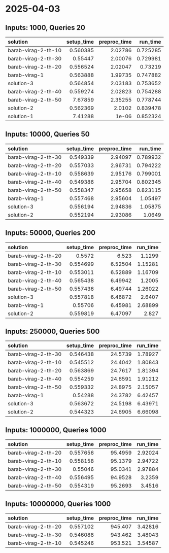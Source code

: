 # 2025-04-03

## Inputs: 1000, Queries 20

| solution            |   setup_time |   preproc_time |   run_time |
|:--------------------|-------------:|---------------:|-----------:|
| barab-virag-2-th-10 |     0.560385 |        2.02786 |   0.725285 |
| barab-virag-2-th-30 |     0.55447  |        2.00076 |   0.729981 |
| barab-virag-2-th-20 |     0.556524 |        2.02047 |   0.73219  |
| barab-virag-1       |     0.563888 |        1.99735 |   0.747882 |
| solution-3          |     0.564854 |        2.03183 |   0.753652 |
| barab-virag-2-th-40 |     0.559274 |        2.02823 |   0.754288 |
| barab-virag-2-th-50 |     7.67859  |        2.35255 |   0.778744 |
| solution-2          |     0.562369 |        2.0102  |   0.839478 |
| solution-1          |     7.41288  |        1e-06   |   0.852324 |

## Inputs: 10000, Queries 50

| solution            |   setup_time |   preproc_time |   run_time |
|:--------------------|-------------:|---------------:|-----------:|
| barab-virag-2-th-30 |     0.549339 |        2.94097 |   0.789932 |
| barab-virag-2-th-20 |     0.557033 |        2.96731 |   0.794222 |
| barab-virag-2-th-10 |     0.558639 |        2.95176 |   0.799001 |
| barab-virag-2-th-40 |     0.549386 |        2.95704 |   0.802345 |
| barab-virag-2-th-50 |     0.558347 |        2.95658 |   0.823115 |
| barab-virag-1       |     0.557468 |        2.95604 |   1.05497  |
| solution-3          |     0.556194 |        2.94836 |   1.05875  |
| solution-2          |     0.552194 |        2.93086 |   1.0649   |

## Inputs: 50000, Queries 200

| solution            |   setup_time |   preproc_time |   run_time |
|:--------------------|-------------:|---------------:|-----------:|
| barab-virag-2-th-20 |     0.5572   |        6.523   |    1.1299  |
| barab-virag-2-th-30 |     0.554699 |        6.52504 |    1.15281 |
| barab-virag-2-th-10 |     0.553011 |        6.52889 |    1.16709 |
| barab-virag-2-th-40 |     0.565438 |        6.49942 |    1.2005  |
| barab-virag-2-th-50 |     0.557436 |        6.49744 |    1.26022 |
| solution-3          |     0.557818 |        6.46872 |    2.6407  |
| barab-virag-1       |     0.55706  |        6.45981 |    2.68899 |
| solution-2          |     0.559819 |        6.47097 |    2.827   |

## Inputs: 250000, Queries 500

| solution            |   setup_time |   preproc_time |   run_time |
|:--------------------|-------------:|---------------:|-----------:|
| barab-virag-2-th-30 |     0.546438 |        24.5739 |    1.78927 |
| barab-virag-2-th-10 |     0.545512 |        24.4042 |    1.80843 |
| barab-virag-2-th-20 |     0.563869 |        24.7617 |    1.81394 |
| barab-virag-2-th-40 |     0.554259 |        24.6591 |    1.91212 |
| barab-virag-2-th-50 |     0.559332 |        24.8975 |    2.15057 |
| barab-virag-1       |     0.54288  |        24.3782 |    6.42457 |
| solution-3          |     0.563672 |        24.5198 |    6.43971 |
| solution-2          |     0.544323 |        24.6905 |    6.66098 |

## Inputs: 1000000, Queries 1000

| solution            |   setup_time |   preproc_time |   run_time |
|:--------------------|-------------:|---------------:|-----------:|
| barab-virag-2-th-20 |     0.557656 |        95.4959 |    2.92024 |
| barab-virag-2-th-10 |     0.558158 |        95.1379 |    2.94722 |
| barab-virag-2-th-30 |     0.55046  |        95.0341 |    2.97884 |
| barab-virag-2-th-40 |     0.556495 |        94.9528 |    3.2359  |
| barab-virag-2-th-50 |     0.554319 |        95.2693 |    3.4516  |

## Inputs: 10000000, Queries 1000

| solution            |   setup_time |   preproc_time |   run_time |
|:--------------------|-------------:|---------------:|-----------:|
| barab-virag-2-th-20 |     0.557102 |        945.407 |    3.42816 |
| barab-virag-2-th-30 |     0.546088 |        943.462 |    3.48043 |
| barab-virag-2-th-10 |     0.545246 |        953.521 |    3.54587 |